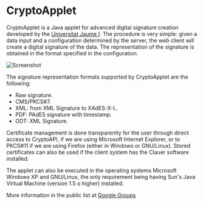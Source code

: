 # CryptoApplet #

CryptoApplet is a Java applet for advanced digital signature creation developed by the [Universitat Jaume I](http://www.uji.es). The procedure is very simple: given a data input and a configuration determined by the server, the web client will create a digital signature of the data. The representation of the signature is obtained in the format specified in the configuration.

![Screenshot](https://github.com/universitatjaumei/cryptoapplet/raw/master/logo.png)

The signature representation formats supported by CryptoApplet are the following:

* Raw signature.
* CMS/PKCS#7.
* XML: from XML Signature to XAdES-X-L.
* PDF: PAdES signature with timestamp.
* ODT: XML Signature.

Certificate management is done transparently for the user through direct access to CryptoAPI, if we are using Microsoft Internet Explorer, or to PKCS#11 if we are using Firefox (either in Windows or GNU/Linux). Stored certificates can also be used if the client system has the Clauer software installed.

The applet can also be executed in the operating systems Microsoft Windows XP and GNU/Linux, the only requirement being having Sun's Java Virtual Machine (version 1.5 o higher) installed.

More information in the public list at [Google Groups](https://groups.google.com/a/uji.es/group/cryptoapplet?lnk=)
